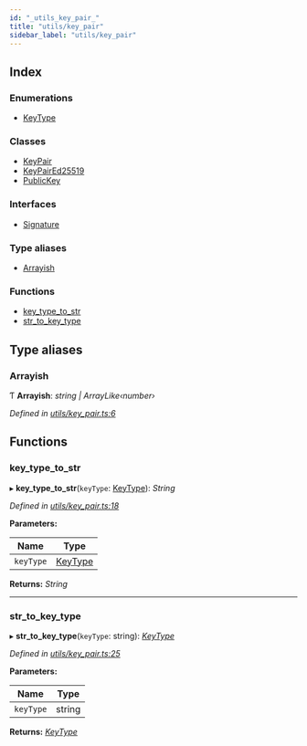```yaml
---
id: "_utils_key_pair_"
title: "utils/key_pair"
sidebar_label: "utils/key_pair"
---
```


## Index

### Enumerations

* [KeyType](../enums/_utils_key_pair_.keytype.md)

### Classes

* [KeyPair](../classes/_utils_key_pair_.keypair.md)
* [KeyPairEd25519](../classes/_utils_key_pair_.keypaired25519.md)
* [PublicKey](../classes/_utils_key_pair_.publickey.md)

### Interfaces

* [Signature](../interfaces/_utils_key_pair_.signature.md)

### Type aliases

* [Arrayish](_utils_key_pair_.md#arrayish)

### Functions

* [key_type_to_str](_utils_key_pair_.md#key_type_to_str)
* [str_to_key_type](_utils_key_pair_.md#str_to_key_type)

## Type aliases

###  Arrayish

Ƭ **Arrayish**: *string | ArrayLike‹number›*

*Defined in [utils/key_pair.ts:6](https://github.com/nearprotocol/nearlib/blob/9123455/src.ts/utils/key_pair.ts#L6)*

## Functions

###  key_type_to_str

▸ **key_type_to_str**(`keyType`: [KeyType](../enums/_utils_key_pair_.keytype.md)): *String*

*Defined in [utils/key_pair.ts:18](https://github.com/nearprotocol/nearlib/blob/9123455/src.ts/utils/key_pair.ts#L18)*

**Parameters:**

Name | Type |
------ | ------ |
`keyType` | [KeyType](../enums/_utils_key_pair_.keytype.md) |

**Returns:** *String*

___

###  str_to_key_type

▸ **str_to_key_type**(`keyType`: string): *[KeyType](../enums/_utils_key_pair_.keytype.md)*

*Defined in [utils/key_pair.ts:25](https://github.com/nearprotocol/nearlib/blob/9123455/src.ts/utils/key_pair.ts#L25)*

**Parameters:**

Name | Type |
------ | ------ |
`keyType` | string |

**Returns:** *[KeyType](../enums/_utils_key_pair_.keytype.md)*
